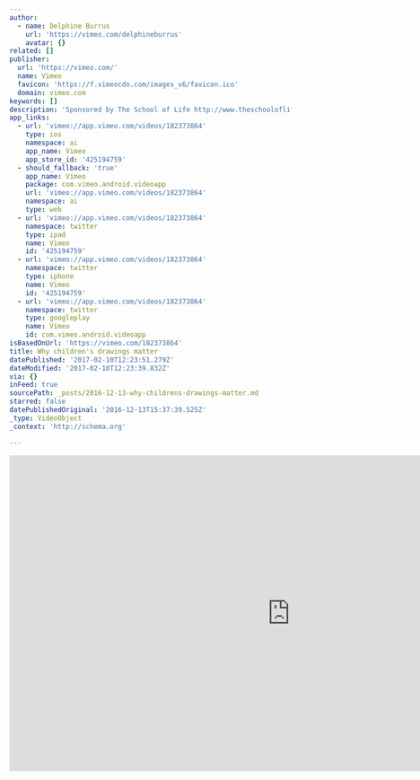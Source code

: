 ```yaml
---
author:
  - name: Delphine Burrus
    url: 'https://vimeo.com/delphineburrus'
    avatar: {}
related: []
publisher:
  url: 'https://vimeo.com/'
  name: Vimeo
  favicon: 'https://f.vimeocdn.com/images_v6/favicon.ico'
  domain: vimeo.com
keywords: []
description: 'Sponsored by The School of Life http://www.theschooloflife.com/paris/'
app_links:
  - url: 'vimeo://app.vimeo.com/videos/182373864'
    type: ios
    namespace: ai
    app_name: Vimeo
    app_store_id: '425194759'
  - should_fallback: 'true'
    app_name: Vimeo
    package: com.vimeo.android.videoapp
    url: 'vimeo://app.vimeo.com/videos/182373864'
    namespace: ai
    type: web
  - url: 'vimeo://app.vimeo.com/videos/182373864'
    namespace: twitter
    type: ipad
    name: Vimeo
    id: '425194759'
  - url: 'vimeo://app.vimeo.com/videos/182373864'
    namespace: twitter
    type: iphone
    name: Vimeo
    id: '425194759'
  - url: 'vimeo://app.vimeo.com/videos/182373864'
    namespace: twitter
    type: googleplay
    name: Vimeo
    id: com.vimeo.android.videoapp
isBasedOnUrl: 'https://vimeo.com/182373864'
title: Why children's drawings matter
datePublished: '2017-02-10T12:23:51.279Z'
dateModified: '2017-02-10T12:23:39.832Z'
via: {}
inFeed: true
sourcePath: _posts/2016-12-13-why-childrens-drawings-matter.md
starred: false
datePublishedOriginal: '2016-12-13T15:37:39.525Z'
_type: VideoObject
_context: 'http://schema.org'

---
```

<iframe src="https://cdn.embedly.com/widgets/media.html?src=https%3A%2F%2Fplayer.vimeo.com%2Fvideo%2F182373864&amp;url=https%3A%2F%2Fvimeo.com%2F182373864&amp;image=https%3A%2F%2Fi.vimeocdn.com%2Fvideo%2F593101609_1280.jpg&amp;key=b7d04c9b404c499eba89ee7072e1c4f7&amp;type=text%2Fhtml&amp;schema=vimeo" width="1000" height="563" scrolling="no" frameborder="0" allowfullscreen="" style=""></iframe>